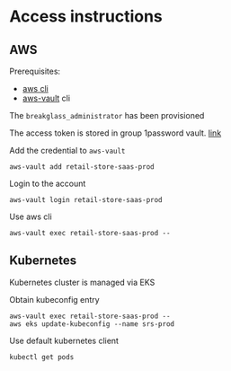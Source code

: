 # Access instructions

## AWS

Prerequisites:
  - [aws cli](https://docs.aws.amazon.com/cli/latest/userguide/getting-started-install.html)
  - [aws-vault](https://github.com/99designs/aws-vault) cli

The `breakglass_administrator` has been provisioned

The access token is stored in group 1password vault. [link](https://start.1password.com/open/i?a=PVJXHTLBRZAU5B6AZPH4R2XPKY&v=gk27o6sn2vmcbfdgbr6tplm6x4&i=76zn6m3ae5crjmqo44kvefvcya&h=team-snyk.1password.com)

Add the credential to `aws-vault`

```
aws-vault add retail-store-saas-prod
```

Login to the account

```
aws-vault login retail-store-saas-prod
```

Use aws cli

```
aws-vault exec retail-store-saas-prod --
```


## Kubernetes

Kubernetes cluster is managed via EKS

Obtain kubeconfig entry

```
aws-vault exec retail-store-saas-prod --
aws eks update-kubeconfig --name srs-prod
```

Use default kubernetes client

```
kubectl get pods
```
